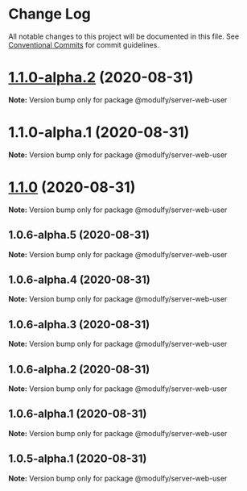 # Change Log

All notable changes to this project will be documented in this file.
See [Conventional Commits](https://conventionalcommits.org) for commit guidelines.

# [1.1.0-alpha.2](https://github.com/jmrapp1/Modulfy/compare/@modulfy/server-web-user@1.1.0...@modulfy/server-web-user@1.1.0-alpha.2) (2020-08-31)

**Note:** Version bump only for package @modulfy/server-web-user





# 1.1.0-alpha.1 (2020-08-31)

**Note:** Version bump only for package @modulfy/server-web-user





# [1.1.0](https://github.com/jmrapp1/Modulfy/compare/@modulfy/server-web-user@1.0.6-alpha.5...@modulfy/server-web-user@1.1.0) (2020-08-31)

**Note:** Version bump only for package @modulfy/server-web-user





## 1.0.6-alpha.5 (2020-08-31)

**Note:** Version bump only for package @modulfy/server-web-user





## 1.0.6-alpha.4 (2020-08-31)

**Note:** Version bump only for package @modulfy/server-web-user





## 1.0.6-alpha.3 (2020-08-31)

**Note:** Version bump only for package @modulfy/server-web-user





## 1.0.6-alpha.2 (2020-08-31)

**Note:** Version bump only for package @modulfy/server-web-user





## 1.0.6-alpha.1 (2020-08-31)

**Note:** Version bump only for package @modulfy/server-web-user





## 1.0.5-alpha.1 (2020-08-31)

**Note:** Version bump only for package @modulfy/server-web-user
